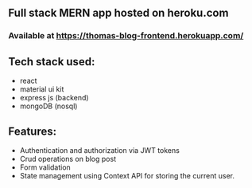 ## Full stack MERN app hosted on heroku.com
### Available at https://thomas-blog-frontend.herokuapp.com/

## Tech stack used:
 -  react
 -  material ui kit
 -  express js (backend)
 -  mongoDB (nosql)
 
## Features:
 -  Authentication and authorization via JWT tokens
 -  Crud operations on blog post
 -  Form validation
 -  State management using Context API for storing the current user.
